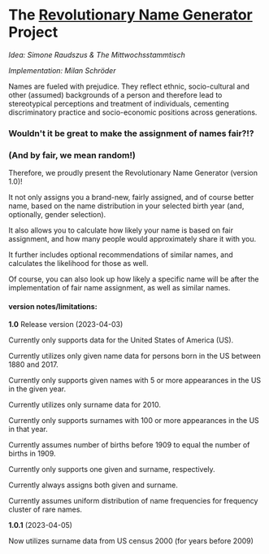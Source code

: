 # The [Revolutionary Name Generator](https://milanschroeder.shinyapps.io/RandomNames/ "Go to app") Project

*Idea: Simone Raudszus & The Mittwochsstammtisch*

*Implementation: Milan Schröder*

Names are fueled with prejudice. They reflect ethnic, socio-cultural and other (assumed) backgrounds of a person and therefore lead to stereotypical perceptions and treatment of individuals, cementing discriminatory practice and socio-economic positions across generations.

### Wouldn't it be great to make the assignment of names fair?!?

### (And by fair, we mean random!)

Therefore, we proudly present the Revolutionary Name Generator (version 1.0)!

It not only assigns you a brand-new, fairly assigned, and of course better name, based on the name distribution in your selected birth year (and, optionally, gender selection).

It also allows you to calculate how likely your name is based on fair assignment, and how many people would approximately share it with you.

It further includes optional recommendations of similar names, and calculates the likelihood for those as well.

Of course, you can also look up how likely a specific name will be after the implementation of fair name assignment, as well as similar names.

#### version notes/limitations:

**1.0** Release version (2023-04-03)

Currently only supports data for the United States of America (US).

Currently utilizes only given name data for persons born in the US between 1880 and 2017.

Currently only supports given names with 5 or more appearances in the US in the given year.

Currently utilizes only surname data for 2010.

Currently only supports surnames with 100 or more appearances in the US in that year.

Currently assumes number of births before 1909 to equal the number of births in 1909.

Currently only supports one given and surname, respectively.

Currently always assigns both given and surname.

Currently assumes uniform distribution of name frequencies for frequency cluster of rare names.

**1.0.1** (2023-04-05)

Now utilizes surname data from US census 2000 (for years before 2009)
